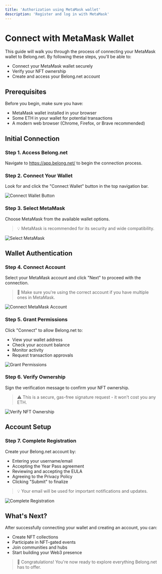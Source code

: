 ```yaml
---
title: 'Authorization using MetaMask wallet'
description: 'Register and log in with MetaMask'
---
```


# Connect with MetaMask Wallet

This guide will walk you through the process of connecting your MetaMask wallet to Belong.net. By following these steps, you'll be able to:

- Connect your MetaMask wallet securely
- Verify your NFT ownership
- Create and access your Belong.net account

## Prerequisites

Before you begin, make sure you have:

- MetaMask wallet installed in your browser
- Some ETH in your wallet for potential transactions
- A modern web browser (Chrome, Firefox, or Brave recommended)

## Initial Connection

### Step 1. Access Belong.net

Navigate to https://app.belong.net/ to begin the connection process.

### Step 2. Connect Your Wallet

Look for and click the "Connect Wallet" button in the top navigation bar.

![Connect Wallet Button](/images/connect_wallet.jpg)

### Step 3. Select MetaMask

Choose MetaMask from the available wallet options.

> 💡 MetaMask is recommended for its security and wide compatibility.

![Select MetaMask](/images/connect_metamask_wallet.jpg)

## Wallet Authentication

### Step 4. Connect Account

Select your MetaMask account and click "Next" to proceed with the connection.

> 📌 Make sure you're using the correct account if you have multiple ones in MetaMask.

![Connect MetaMask Account](/images/choose_metamask_wallet.jpg)

### Step 5. Grant Permissions

Click "Connect" to allow Belong.net to:

- View your wallet address
- Check your account balance
- Monitor activity
- Request transaction approvals

![Grant Permissions](/images/connect_metamask_wallet_2.jpg)

### Step 6. Verify Ownership

Sign the verification message to confirm your NFT ownership.

> ⚠️ This is a secure, gas-free signature request - it won't cost you any ETH.

![Verify NFT Ownership](/images/verify_NFT_ownership_signature_request_metamask_wallet.jpg)

## Account Setup

### Step 7. Complete Registration

Create your Belong.net account by:

- Entering your username/email
- Accepting the Year Pass agreement
- Reviewing and accepting the EULA
- Agreeing to the Privacy Policy
- Clicking "Submit" to finalize

> 💡 Your email will be used for important notifications and updates.

![Complete Registration](/images/register.jpg)

## What's Next?

After successfully connecting your wallet and creating an account, you can:

- Create NFT collections
- Participate in NFT-gated events
- Join communities and hubs
- Start building your Web3 presence

> 🎉 Congratulations! You're now ready to explore everything Belong.net has to offer.
